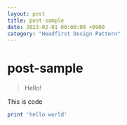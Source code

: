 ```yaml
---
layout: post
title: post-sample
date: 2023-02-01 00:00:00 +0900
category: "Headfirst Design Pattern"
---
```

# post-sample
> Hello!

This is code
```ruby
print 'hello world'
```